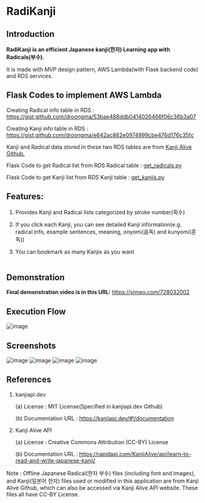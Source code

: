 # RadiKanji

## Introduction
**RadiKanji is an efficient Japanese kanji(한자) Learning app with Radicals(부수).**

It is made with MVP design pattern, AWS Lambda(with Flask backend code) and RDS services.

## Flask Codes to implement AWS Lambda

Creating Radical info table in RDS : <https://gist.github.com/droongma/53bae488ddb0414026466f06c36b3a07>

Creating Kanji info table in RDS : <https://gist.github.com/droongma/e642ac882e0974999cbe476d176c35fc>

Kanji and Radical data stored in these two RDS tables are from [Kanji Alive Github.](https://github.com/kanjialive/kanji-data-media)

Flask Code to get Radical list from RDS Radical table : [get_radicals.py](https://gist.github.com/droongma/973dbba9099bf415b02357456fe053a3)

Flask Code to get Kanji list from RDS Kanji table : [get_kanjis.py](https://gist.github.com/droongma/4f53a64b5a56a36304a84b0988740118)

## Features:

1. Provides Kanji and Radical lists categorized by stroke number(획수)

2. If you click each Kanji, you can see detailed Kanji information(e.g. radical info, example sentences, meaning, onyomi(음독) and kunyomi(훈독))

3. You can bookmark as many Kanjis as you want
<br/><br/>

## Demonstration
**Final demonstration video is in this URL:**
https://vimeo.com/728032002

## Execution Flow
![image](https://user-images.githubusercontent.com/11453455/177934446-e4530ec5-3e34-4004-817f-5564260439db.png)

## Screenshots
![image](https://user-images.githubusercontent.com/11453455/177940225-78b9e7ab-da03-45b4-96b6-09834493b934.png)
![image](https://user-images.githubusercontent.com/11453455/177940381-1777a050-fce8-401b-94c2-3df4afa20c12.png)
![image](https://user-images.githubusercontent.com/11453455/177940426-fec4f149-311b-4083-b488-e87be0f06f1d.png)
![image](https://user-images.githubusercontent.com/11453455/177940460-e98a60e7-ef3a-4e98-873e-cc78aefb2178.png)

## References
1.	kanjiapi.dev 

    (a)	License : MIT License(Specified in kanjiapi.dev Github) 
    
    (b)	Documentation URL : https://kanjiapi.dev/#!/documentation

2.	Kanji Alive API

    (a)	License : Creative Commons Attribution (CC-BY) License
    
    (b)	Documentation URL : https://rapidapi.com/KanjiAlive/api/learn-to-read-and-write-japanese-kanji/

Note : Offline Japanese Radical(한자 부수) files (including font and images), and Kanji(일본어 한자) files used or modified in this application are from Kanji Alive Github, which can also be accessed via Kanji Alive API website. These files all have CC-BY License. 
